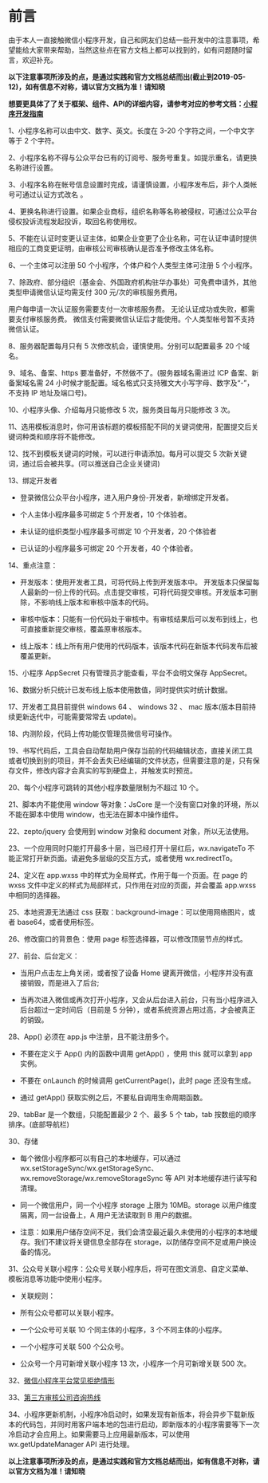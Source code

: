 

# 前言

由于本人一直接触微信小程序开发，自己和网友们总结一些开发中的注意事项，希望能给大家带来帮助，当然这些点在官方文档上都可以找到的，如有问题随时留言，欢迎补充。

**以下注意事项所涉及的点，是通过实践和官方文档总结而出(截止到2019-05-12)，如有信息不对称，请以官方文档为准！请知晓**


**想要更具体了了关于框架、组件、API的详细内容，请参考对应的参考文档：[小程序开发指南](https://developers.weixin.qq.com/miniprogram/dev/)**

1、小程序名称可以由中文、数字、英文。长度在 3-20 个字符之间，一个中文字等于 2 个字符。

2、小程序名称不得与公众平台已有的订阅号、服务号重复。如提示重名，请更换名称进行设置。

3、小程序名称在帐号信息设置时完成，请谨慎设置，小程序发布后，非个人类帐号可通过认证方式改名 。

4、更换名称进行设置。如果企业商标，组织名称等名称被侵权，可通过公众平台侵权投诉流程发起投诉，取回名称使用权。

5、不能在认证时变更认证主体，如果企业变更了企业名称，可在认证申请时提供相应的工商变更证明，由审核公司审核确认是否准予修改主体名称。

6、一个主体可以注册 50 个小程序，个体户和个人类型主体可注册 5 个小程序。

7、除政府、部分组织（基金会、外国政府机构驻华办事处）可免费申请外，其他类型申请微信认证均需支付 300 元/次的审核服务费用。

用户每申请一次认证服务需要支付一次审核服务费。 无论认证成功或失败，都需要支付审核服务费。 微信支付需要微信认证后才能使用。个人类型帐号暂不支持微信认证。

8、服务器配置每月只有 5 次修改机会，谨慎使用。分别可以配置最多 20 个域名。

9、域名、备案、https 要准备好，不然做不了。(服务器域名需进过 ICP 备案、新备案域名需 24 小时候才能配置。域名格式只支持雅文大小写字母、数字及“-”，不支持 IP 地址及端口号)。

10、小程序头像、介绍每月只能修改 5 次，服务类目每月只能修改 3 次。

11、选用模板消息时，你可用该标题的模板搭配不同的关键词使用，配置提交后关键词种类和顺序将不能修改。

12、找不到模板关键词的时候，可以进行申请添加。每月可以提交 5 次新关键词，通过后会被共享。(可以推送自己企业关键词)

13、绑定开发者

* 登录微信公众平台小程序，进入用户身份-开发者，新增绑定开发者。

* 个人主体小程序最多可绑定 5 个开发者，10 个体验者。

* 未认证的组织类型小程序最多可绑定 10 个开发者，20 个体验者

* 已认证的小程序最多可绑定 20 个开发者，40 个体验者。

14、重点注意：

* 开发版本：使用开发者工具，可将代码上传到开发版本中。 开发版本只保留每人最新的一份上传的代码。点击提交审核，可将代码提交审核。开发版本可删除，不影响线上版本和审核中版本的代码。

* 审核中版本：只能有一份代码处于审核中。有审核结果后可以发布到线上，也可直接重新提交审核，覆盖原审核版本。

* 线上版本：线上所有用户使用的代码版本，该版本代码在新版本代码发布后被覆盖更新。

15、小程序 AppSecret 只有管理员才能查看，平台不会明文保存 AppSecret。

16、数据分析只统计已发布线上版本使用数值，同时提供实时统计数据。

17、开发者工具目前提供 windows 64 、 windows 32 、 mac 版本(版本目前持续更新迭代中，可能需要常常去 update)。

18、内测阶段，代码上传功能仅管理员微信号可操作。

19、书写代码后，工具会自动帮助用户保存当前的代码编辑状态，直接关闭工具或者切换到别的项目，并不会丢失已经编辑的文件状态，但需要注意的是，只有保存文件，修改内容才会真实的写到硬盘上，并触发实时预览。

20、每个小程序可跳转的其他小程序数量限制为不超过 10 个。

21、脚本内不能使用 window 等对象：JsCore 是一个没有窗口对象的环境，所以不能在脚本中使用 window，也无法在脚本中操作组件。

22、zepto/jquery 会使用到 window 对象和 document 对象，所以无法使用。

23、一个应用同时只能打开最多十层，当已经打开十层红后，wx.navigateTo 不能正常打开新页面。请避免多层级的交互方式，或者使用 wx.redirectTo。

24、定义在 app.wxss 中的样式为全局样式，作用于每一个页面。在 page 的 wxss 文件中定义的样式为局部样式，只作用在对应的页面，并会覆盖 app.wxss 中相同的选择器。

25、本地资源无法通过 css 获取：background-image：可以使用网络图片，或者 base64，或者使用标签。

26、修改窗口的背景色：使用 page 标签选择器，可以修改顶层节点的样式。

27、前台、后台定义：

* 当用户点击左上角关闭，或者按了设备 Home 键离开微信，小程序并没有直接销毁，而是进入了后台;

* 当再次进入微信或再次打开小程序，又会从后台进入前台，只有当小程序进入后台超过一定时间后（目前是 5 分钟），或者系统资源占用过高，才会被真正的销毁。

28、App() 必须在 app.js 中注册，且不能注册多个。

* 不要在定义于 App() 内的函数中调用 getApp() ，使用 this 就可以拿到 app 实例。

* 不要在 onLaunch 的时候调用 getCurrentPage()，此时 page 还没有生成。

* 通过 getApp() 获取实例之后，不要私自调用生命周期函数。

29、tabBar 是一个数组，只能配置最少 2 个、最多 5 个 tab，tab 按数组的顺序排序。(底部导航栏)

30、存储

* 每个微信小程序都可以有自己的本地缓存，可以通过 wx.setStorageSync/wx.getStorageSync、wx.removeStorage/wx.removeStorageSync 等 API 对本地缓存进行读写和清理。

* 同一个微信用户，同一个小程序 storage 上限为 10MB。storage 以用户维度隔离，同一台设备上，A 用户无法读取到 B 用户的数据。

* 注意：如果用户储存空间不足，我们会清空最近最久未使用的小程序的本地缓存。我们不建议将关键信息全部存在 storage，以防储存空间不足或用户换设备的情况。

31、公众号关联小程序：公众号关联小程序后，将可在图文消息、自定义菜单、模板消息等功能中使用小程序。

* 关联规则：

* 所有公众号都可以关联小程序。

* 一个公众号可关联 10 个同主体的小程序，3 个不同主体的小程序。

* 一个小程序可关联 500 个公众号。

* 公众号一个月可新增关联小程序 13 次，小程序一个月可新增关联 500 次。

32、[微信小程序平台常见拒绝情形](https://developers.weixin.qq.com/miniprogram/product/reject.html)

33、[第三方审核公司咨询热线](https://developers.weixin.qq.com/miniprogram/product/renzheng.html#%E5%8D%81%E4%BA%94%E3%80%81%E7%AC%AC%E4%B8%89%E6%96%B9%E5%AE%A1%E6%A0%B8%E5%85%AC%E5%8F%B8%E5%92%A8%E8%AF%A2%E7%83%AD%E7%BA%BF)

34、小程序更新机制，小程序冷启动时，如果发现有新版本，将会异步下载新版本的代码包，并同时用客户端本地的包进行启动，即新版本的小程序需要等下一次冷启动才会应用上。如果需要马上应用最新版本，可以使用 wx.getUpdateManager API 进行处理。

**以上注意事项所涉及的点，是通过实践和官方文档总结而出，如有信息不对称，请以官方文档为准！请知晓**
